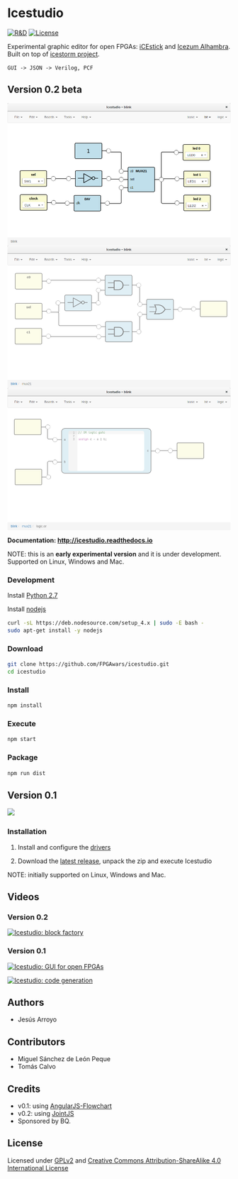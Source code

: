 # Icestudio

[![R&D](https://img.shields.io/badge/-R%26D-brightgreen.svg)](https://github.com/Jesus89/icestudio)
[![License](http://img.shields.io/:license-gpl-blue.svg)](http://opensource.org/licenses/GPL-2.0)

Experimental graphic editor for open FPGAs: [iCEstick](http://www.pighixxx.com/test/portfolio-items/icestick/) and [Icezum Alhambra](https://github.com/FPGAwars/icezum). Built on top of [icestorm project](http://www.clifford.at/icestorm/).

    GUI -> JSON -> Verilog, PCF

## Version 0.2 beta

<img src="./doc/images/icestudio-0.2-blink.png" width="700" align="center">

<img src="./doc/images/icestudio-0.2-mux21-inspection.png" width="700" align="center">

<img src="./doc/images/icestudio-0.2-or-inspection.png" width="700" align="center">

**Documentation: http://icestudio.readthedocs.io**

NOTE: this is an **early experimental version** and it is under development. Supported on Linux, Windows and Mac.

### Development

Install [Python 2.7](https://www.python.org/downloads/release/python-2711/)

Install [nodejs](https://github.com/nodejs/node)
```bash
curl -sL https://deb.nodesource.com/setup_4.x | sudo -E bash -
sudo apt-get install -y nodejs
```

### Download

```bash
git clone https://github.com/FPGAwars/icestudio.git
cd icestudio
```

### Install

```bash
npm install
```

### Execute

```bash
npm start
```

### Package

```bash
npm run dist
```

## Version 0.1

![][icestudio-0.1-demo]

### Installation

1. Install and configure the [drivers](https://github.com/FPGAwars/icestudio/wiki/Installing-the-drivers)

2. Download the [latest release](https://github.com/FPGAwars/icestudio/releases), unpack the zip and execute Icestudio

NOTE: initially supported on Linux, Windows and Mac.

## Videos

### Version 0.2

[![Icestudio: block factory](http://img.youtube.com/vi/mAIKb47z2Do/0.jpg)](http://www.youtube.com/watch?v=mAIKb47z2Do "Icestudio: block factory")


### Version 0.1

[![Icestudio: GUI for open FPGAs](http://img.youtube.com/vi/Okl4Rr_i6Qk/0.jpg)](http://www.youtube.com/watch?v=Okl4Rr_i6Qk "Icestudio: GUI for open FPGAs")

[![Icestudio: code generation](http://img.youtube.com/vi/pG1DsF9MIj0/0.jpg)](http://www.youtube.com/watch?v=pG1DsF9MIj0 "Icestudio: code generation")

## Authors

* Jesús Arroyo

## Contributors

* Miguel Sánchez de León Peque
* Tomás Calvo

## Credits

* v0.1: using [AngularJS-Flowchart](https://github.com/codecapers/AngularJS-FlowChart)
* v0.2: using [JointJS](https://github.com/clientIO/joint)
* Sponsored by BQ.

## License

Licensed under [GPLv2](http://opensource.org/licenses/GPL-2.0) and [Creative Commons Attribution-ShareAlike 4.0 International License](http://creativecommons.org/licenses/by-sa/4.0/)

[icestudio-0.1-demo]: doc/images/icestudio-demo.gif
